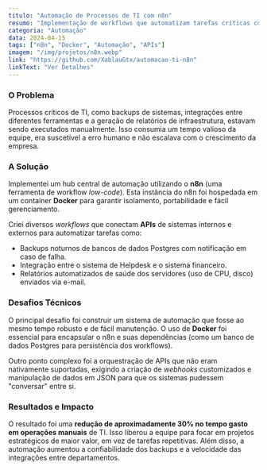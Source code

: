 ```yaml
---
titulo: "Automação de Processos de TI com n8n"
resumo: "Implementação de workflows que automatizam tarefas críticas como backups e integração de sistemas, resultando numa redução de 30% no tempo gasto em operações manuais."
categoria: "Automação"
data: 2024-04-15
tags: ["n8n", "Docker", "Automação", "APIs"]
imagem: "/img/projetos/n8n.webp"
link: "https://github.com/XablauGtx/automacao-ti-n8n"
linkText: "Ver Detalhes"
---
```

### O Problema
Processos críticos de TI, como backups de sistemas, integrações entre diferentes ferramentas e a geração de relatórios de infraestrutura, estavam sendo executados manualmente. Isso consumia um tempo valioso da equipe, era suscetível a erro humano e não escalava com o crescimento da empresa.

### A Solução
Implementei um hub central de automação utilizando o **n8n** (uma ferramenta de workflow *low-code*). Esta instância do n8n foi hospedada em um container **Docker** para garantir isolamento, portabilidade e fácil gerenciamento.

Criei diversos *workflows* que conectam **APIs** de sistemas internos e externos para automatizar tarefas como:
* Backups noturnos de bancos de dados Postgres com notificação em caso de falha.
* Integração entre o sistema de Helpdesk e o sistema financeiro.
* Relatórios automatizados de saúde dos servidores (uso de CPU, disco) enviados via e-mail.

### Desafios Técnicos
O principal desafio foi construir um sistema de automação que fosse ao mesmo tempo robusto e de fácil manutenção. O uso de **Docker** foi essencial para encapsular o n8n e suas dependências (como um banco de dados Postgres para persistência dos workflows).

Outro ponto complexo foi a orquestração de APIs que não eram nativamente suportadas, exigindo a criação de *webhooks* customizados e manipulação de dados em JSON para que os sistemas pudessem "conversar" entre si.

### Resultados e Impacto
O resultado foi uma **redução de aproximadamente 30% no tempo gasto em operações manuais** de TI. Isso liberou a equipe para focar em projetos estratégicos de maior valor, em vez de tarefas repetitivas. Além disso, a automação aumentou a confiabilidade dos backups e a velocidade das integrações entre departamentos.